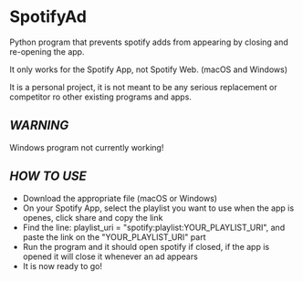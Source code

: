 # SpotifyAd
Python program that prevents spotify adds from appearing by closing and re-opening the app.

It only works for the Spotify App, not Spotify Web. (macOS and Windows)

It is a personal project, it is not meant to be any serious replacement or competitor ro other existing programs and apps.

*WARNING*
-----------
Windows program not currently working!

*HOW TO USE*
--------------

- Download the appropriate file (macOS or Windows)
- On your Spotify App, select the playlist you want to use when the app is openes, click share and copy the link
- Find the line: playlist_uri = "spotify:playlist:YOUR_PLAYLIST_URI", and paste the link on the "YOUR_PLAYLIST_URI" part
- Run the program and it should open spotify if closed, if the app is opened it will close it whenever an ad appears
- It is now ready to go!
